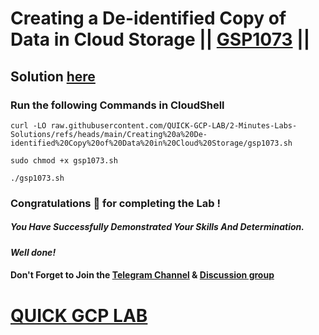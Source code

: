 # Creating a De-identified Copy of Data in Cloud Storage || [GSP1073](https://www.cloudskillsboost.google/focuses/47127?parent=catalog) ||

## Solution [here](https://youtu.be/QSHX7gFDwK8)

### Run the following Commands in CloudShell

```
curl -LO raw.githubusercontent.com/QUICK-GCP-LAB/2-Minutes-Labs-Solutions/refs/heads/main/Creating%20a%20De-identified%20Copy%20of%20Data%20in%20Cloud%20Storage/gsp1073.sh

sudo chmod +x gsp1073.sh

./gsp1073.sh
```

### Congratulations 🎉 for completing the Lab !

##### *You Have Successfully Demonstrated Your Skills And Determination.*

#### *Well done!*

#### Don't Forget to Join the [Telegram Channel](https://t.me/quickgcplab) & [Discussion group](https://t.me/quickgcplabchats)

# [QUICK GCP LAB](https://www.youtube.com/@quickgcplab)

